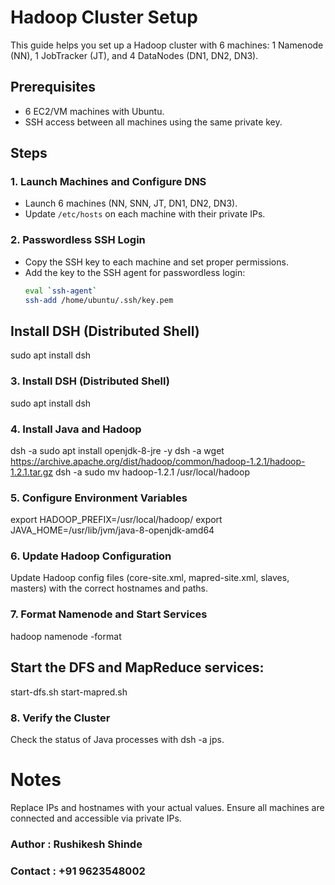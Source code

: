 # Hadoop Cluster Setup

This guide helps you set up a Hadoop cluster with 6 machines: 1 Namenode (NN), 1 JobTracker (JT), and 4 DataNodes (DN1, DN2, DN3).

## Prerequisites
- 6 EC2/VM machines with Ubuntu.
- SSH access between all machines using the same private key.

## Steps

### 1. **Launch Machines and Configure DNS**
- Launch 6 machines (NN, SNN, JT, DN1, DN2, DN3).
- Update `/etc/hosts` on each machine with their private IPs.

### 2. **Passwordless SSH Login**
- Copy the SSH key to each machine and set proper permissions.
- Add the key to the SSH agent for passwordless login:
  ```bash
  eval `ssh-agent`
  ssh-add /home/ubuntu/.ssh/key.pem
## Install DSH (Distributed Shell)
sudo apt install dsh

### 3. Install DSH (Distributed Shell)
sudo apt install dsh

### 4. Install Java and Hadoop
dsh -a sudo apt install openjdk-8-jre -y
dsh -a wget https://archive.apache.org/dist/hadoop/common/hadoop-1.2.1/hadoop-1.2.1.tar.gz
dsh -a sudo mv hadoop-1.2.1 /usr/local/hadoop

### 5. Configure Environment Variables
export HADOOP_PREFIX=/usr/local/hadoop/
export JAVA_HOME=/usr/lib/jvm/java-8-openjdk-amd64

### 6. Update Hadoop Configuration
Update Hadoop config files (core-site.xml, mapred-site.xml, slaves, masters) with the correct hostnames and paths.

### 7. Format Namenode and Start Services
hadoop namenode -format

## Start the DFS and MapReduce services:
start-dfs.sh
start-mapred.sh

### 8. Verify the Cluster
Check the status of Java processes with dsh -a jps.


# Notes
Replace IPs and hostnames with your actual values.
Ensure all machines are connected and accessible via private IPs.


### Author : Rushikesh Shinde
### Contact : +91 9623548002
